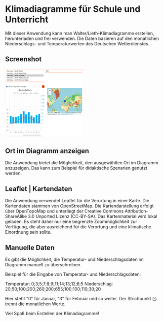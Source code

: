 # Klimadiagramme für Schule und Unterricht
Mit dieser Anwendung kann man Walter/Lieth-Klimadiagramme erstellen, herunterladen und frei verwenden. 
Die Daten basieren auf den monatlichen Niederschlags- und Temperaturwerten des Deutschen Wetterdienstes.

## Screenshot
<img src="img/screenshot.png" style="width:50%">

## Ort im Diagramm anzeigen
Die Anwendung bietet die Möglichkeit, den ausgewählten Ort im Diagramm anzuzeigen. Das kann zum Beispiel für didaktische Szenarien genutzt werden.

## Leaflet | Kartendaten
Die Anwendung verwendet Leaflet für die Verortung in einer Karte. Die Kartendaten stammen von OpenStreetMap. Die Kartendarstellung erfolgt über OpenTopoMap und unterliegt der Creative Commons Attribution-ShareAlike 3.0 Unported Lizenz (CC-BY-SA).
Das Kartenmaterial wird lokal geladen. Es steht daher nur eine begrenzte Zoommöglichkeit zur Verfügung, die aber ausreichend für die Verortung und eine klimatische Einordnung sein sollte.

## Manuelle Daten
Es gibt die Möglichkeit, die Temperatur- und Niederschlagsdaten im Diagramm manuell zu überschreiben. 

Beispiel für die Eingabe von Temperatur- und Niederschlagsdaten:

Temperatur: 0;3;5;7;8;9;11;14;13;12;8;5
Niederschlag: 20;50;100;200;260;200;655;100;100;110;30;20

Hier steht "0" für Januar, "3" für Februar und so weiter. Der Strichpunkt (;) trennt die monatlichen Werte.

Viel Spaß beim Erstellen der Klimadiagramme!
